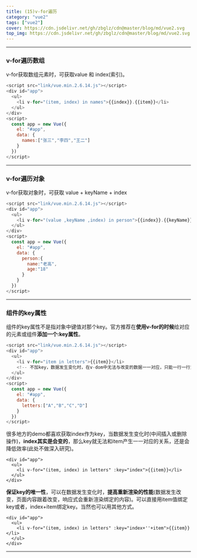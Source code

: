 ```yaml
---
title: (15)v-for遍历
category: "vue2"
tags: ["vue2"]
cover: https://cdn.jsdelivr.net/gh/zbglz/cdn@master/blog/md/vue2.svg
top_img: https://cdn.jsdelivr.net/gh/zbglz/cdn@master/blog/md/vue2.svg
---
```


***

### v-for遍历数组

v-for获取数组元素时，可获取value 和 index(索引)。


```js vue2
<script src="link/vue.min.2.6.14.js"></script>
<div id="app">
  <ul>
    <li v-for="(item, index) in names">{{index}}.{{item}}</li>
  </ul>
</div>
<script>
  const app = new Vue({
    el: "#app",
    data: {
      names:["张三","李四","王二"]
    }
  })
</script>
```


***

### v-for遍历对象

v-for获取对象时，可获取 value + keyName + index


```js vue2
<script src="link/vue.min.2.6.14.js"></script>
<div id="app">
  <ul>
    <li v-for="(value ,keyName ,index) in person">{{index}}.{{keyName}}:{{value}}</li>
  </ul>
</div>
<script>
  const app = new Vue({
    el: "#app",
    data: {
      person:{
        name:"老高",
        age:"18"
      }
    }
  })
</script>
```


***

### 组件的key属性

组件的key属性不是指对象中键值对那个key。官方推荐在**使用v-for的时候**给对应的元素或组件**添加一个:key属性**。


```js vue2
<script src="link/vue.min.2.6.14.js"></script>
<div id="app">
  <ul>
    <li v-for="item in letters">{{item}}</li>
    <!-- 不加key，数据发生变化时，在v-dom中无法与改变的数据一一对应，只能一行一行重新渲染，效率低下 -->
  </ul>
</div>
<script>
  const app = new Vue({
    el: "#app",
    data: {
      letters:["A","B","C","D"]
    }
  })
</script>
```


很多地方的demo都喜欢获取index作为key，当数据发生变化时(中间插入或删除操作)，**index其实是会变的**，那么key就无法和item产生一一对应的关系，还是会降低效率(此处不做深入研究)。


    <div id="app">
      <ul>
        <li v-for="(item, index) in letters" :key="index">{{item}}</li>
      </ul>
    </div>

**保证key的唯一性**，可以在数据发生变化时，**提高重新渲染的性能**(数据发生改变，页面内容跟着改变，响应式会重新渲染绑定的内容)。可以直接用item值绑定key或者，index+item绑定key。当然也可以用其他方式。


    <div id="app">
      <ul>
        <li v-for="(item, index) in letters" :key="index+''+item">{{item}}</li>
      </ul>
    </div>




***
